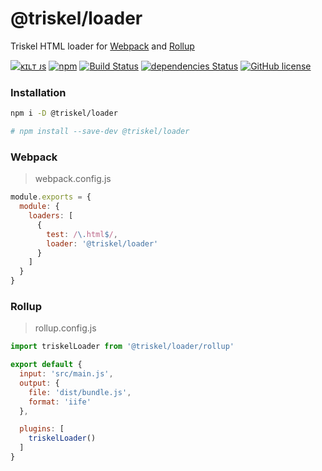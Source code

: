 
# @triskel/loader

Triskel HTML loader for [Webpack](https://webpack.js.org/) and [Rollup](https://rollupjs.org/)

[![ᴋɪʟᴛ ᴊs](https://jesus.germade.es/assets/images/badge-kiltjs.svg)](https://github.com/kiltjs)
[![npm](https://img.shields.io/npm/v/@triskel/loader.svg)](https://www.npmjs.com/package/@triskel/loader)
[![Build Status](https://travis-ci.org/triskeljs/loader.svg?branch=master)](https://travis-ci.org/triskeljs/loader)
[![dependencies Status](https://david-dm.org/triskeljs/loader/status.svg)](https://david-dm.org/triskeljs/loader)
[![GitHub license](https://img.shields.io/badge/license-MIT-blue.svg)](LICENSE)


### Installation

``` sh
npm i -D @triskel/loader

# npm install --save-dev @triskel/loader
```

### Webpack

> webpack.config.js

``` js
module.exports = {
  module: {
    loaders: [
      {
        test: /\.html$/,
        loader: '@triskel/loader'
      }
    ]
  }
}
```

### Rollup

> rollup.config.js

``` js
import triskelLoader from '@triskel/loader/rollup'

export default {
  input: 'src/main.js',
  output: {
    file: 'dist/bundle.js',
    format: 'iife'
  },

  plugins: [
    triskelLoader()
  ]
}
```
